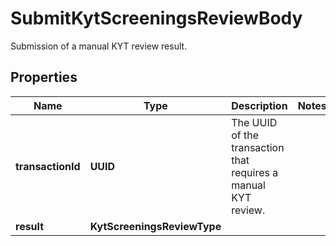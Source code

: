 

# SubmitKytScreeningsReviewBody

Submission of a manual KYT review result.

## Properties

| Name | Type | Description | Notes |
|------------ | ------------- | ------------- | -------------|
|**transactionId** | **UUID** | The UUID of the transaction that requires a manual KYT review. |  |
|**result** | **KytScreeningsReviewType** |  |  |



